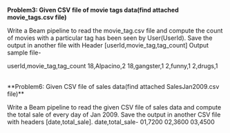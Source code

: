 **Problem3: Given CSV file of  movie tags data(find attached movie_tags.csv file)**


Write a Beam pipeline to read the movie_tag.csv file and compute the count of movies with a particular tag has been seen by User(UserId). Save the output in another file with Header [userId,movie_tag,tag_count]
Output sample file-

userId,movie_tag,tag_count
18,Alpacino,2
18,gangster,1
2,funny,1
2,drugs,1


<br>
**Problem6: Given CSV file of sales data(find attached SalesJan2009.csv file)**


Write a Beam pipeline to read the given CSV file of sales data and compute the total sale of every day of Jan 2009. Save the output in another CSV file with headers [date,total_sale].
date,total_sale-
01,7200
02,3600
03,4500
